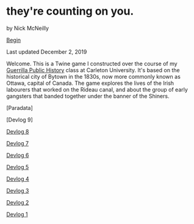# they're counting on you.
by Nick McNeilly

[Begin](https://nickmcneilly.github.io/shinersgame/shiners.html)

Last updated December 2, 2019

Welcome. This is a Twine game I constructed over the course of my [Guerrilla Public History](https://github.com/shawngraham/guerrilla-dh/wiki) class at Carleton University. It's based on the historical city of Bytown in the 1830s, now more commonly known as Ottawa, capital of Canada. The game explores the lives of the Irish labourers that worked on the Rideau canal, and about the group of early gangsters that banded together under the banner of the Shiners.

[Paradata]

[Devlog 9]

[Devlog 8](https://nickmc.netlify.com/post/02-12-2019-devlog-eight/)

[Devlog 7](https://nickmc.netlify.com/post/19-11-2019-devlog-seven/)

[Devlog 6](https://nickmc.netlify.com/post/03-11-2019-devlog-six/)

[Devlog 5](https://nickmc.netlify.com/post/23-10-2019-devlog-five/)

[Devlog 4](https://nickmc.netlify.com/post/16-10-2019-devlog-four/)

[Devlog 3](https://nickmc.netlify.com/post/09-10-2019-devlog-three/)

[Devlog 2](https://nickmc.netlify.com/post/02-10-2019-devlog-two/)

[Devlog 1](https://nickmc.netlify.com/post/17-09-2019-devlog-one/)
